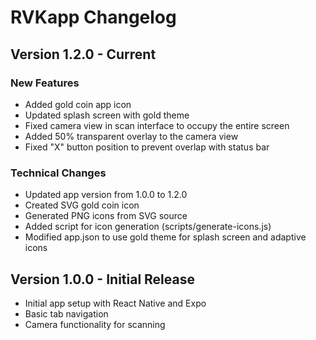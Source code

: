 # RVKapp Changelog

## Version 1.2.0 - Current

### New Features
- Added gold coin app icon
- Updated splash screen with gold theme
- Fixed camera view in scan interface to occupy the entire screen
- Added 50% transparent overlay to the camera view
- Fixed "X" button position to prevent overlap with status bar

### Technical Changes
- Updated app version from 1.0.0 to 1.2.0
- Created SVG gold coin icon
- Generated PNG icons from SVG source
- Added script for icon generation (scripts/generate-icons.js)
- Modified app.json to use gold theme for splash screen and adaptive icons

## Version 1.0.0 - Initial Release

- Initial app setup with React Native and Expo
- Basic tab navigation
- Camera functionality for scanning 